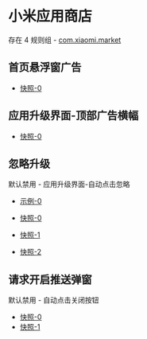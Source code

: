 # 小米应用商店

存在 4 规则组 - [com.xiaomi.market](/src/apps/com.xiaomi.market.ts)

## 首页悬浮窗广告

- [快照-0](https://i.gkd.li/import/13248808)

## 应用升级界面-顶部广告横幅

- [快照-0](https://i.gkd.li/import/13197334)

## 忽略升级

默认禁用 - 应用升级界面-自动点击忽略

- [示例-0](https://github.com/gkd-kit/subscription/assets/45487685/a3a61df9-7757-428e-b4fe-a960e09a0bbe)

- [快照-0](https://gkd-kit.gitee.io/import/12674261)
- [快照-1](https://gkd-kit.gitee.io/import/12674264)
- [快照-2](https://gkd-kit.gitee.io/import/12674269)

## 请求开启推送弹窗

默认禁用 - 自动点击关闭按钮

- [快照-0](https://gkd-kit.gitee.io/import/12714980)
- [快照-1](https://i.gkd.li/import/13197306)
